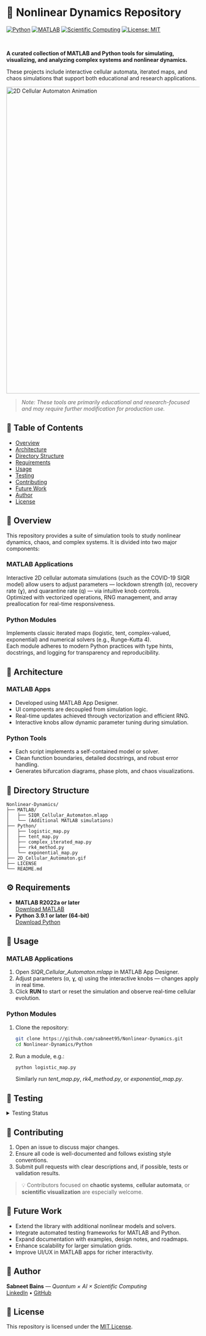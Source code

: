 # 🌌 Nonlinear Dynamics Repository  

[![Python](https://img.shields.io/badge/Python-3.9%2B-blue?logo=python)](https://www.python.org/)
[![MATLAB](https://img.shields.io/badge/MATLAB-R2022a-orange?logo=mathworks&logoColor=white)](https://www.mathworks.com/)
[![Scientific Computing](https://img.shields.io/badge/Domain-Scientific_Computation-lightgrey?logo=atom&logoColor=white)](#)
[![License: MIT](https://img.shields.io/badge/License-MIT-green.svg)](https://choosealicense.com/licenses/mit/)

<br>

**A curated collection of MATLAB and Python tools for simulating, visualizing, and analyzing complex systems and nonlinear dynamics.**  

These projects include interactive cellular automata, iterated maps, and chaos simulations that support both educational and research applications.

<img src="https://github.com/sabneet95/Nonlinear-Dynamics/blob/main/2D_Cellular_Automaton.gif" alt="2D Cellular Automaton Animation" width="800">

> *Note: These tools are primarily educational and research-focused and may require further modification for production use.*


## 🧭 Table of Contents

- [Overview](#overview)
- [Architecture](#architecture)
- [Directory Structure](#directory-structure)
- [Requirements](#requirements)
- [Usage](#usage)
- [Testing](#testing)
- [Contributing](#contributing)
- [Future Work](#future-work)
- [Author](#author)
- [License](#license)


## 🧩 Overview

This repository provides a suite of simulation tools to study nonlinear dynamics, chaos, and complex systems. It is divided into two major components:

### **MATLAB Applications**
Interactive 2D cellular automata simulations (such as the COVID-19 SIQR model) allow users to adjust parameters — lockdown strength (α), recovery rate (ɣ), and quarantine rate (q) — via intuitive knob controls.  
Optimized with vectorized operations, RNG management, and array preallocation for real-time responsiveness.

### **Python Modules**
Implements classic iterated maps (logistic, tent, complex-valued, exponential) and numerical solvers (e.g., Runge-Kutta 4).  
Each module adheres to modern Python practices with type hints, docstrings, and logging for transparency and reproducibility.


## 🧱 Architecture

### **MATLAB Apps**
- Developed using MATLAB App Designer.  
- UI components are decoupled from simulation logic.  
- Real-time updates achieved through vectorization and efficient RNG.  
- Interactive knobs allow dynamic parameter tuning during simulation.

### **Python Tools**
- Each script implements a self-contained model or solver.  
- Clean function boundaries, detailed docstrings, and robust error handling.  
- Generates bifurcation diagrams, phase plots, and chaos visualizations.


## 📂 Directory Structure

```
Nonlinear-Dynamics/
├── MATLAB/
│   ├── SIQR_Cellular_Automaton.mlapp
│   └── (Additional MATLAB simulations)
├── Python/
│   ├── logistic_map.py
│   ├── tent_map.py
│   ├── complex_iterated_map.py
│   ├── rk4_method.py
│   └── exponential_map.py
├── 2D_Cellular_Automaton.gif
├── LICENSE
└── README.md
```


## ⚙️ Requirements

- **MATLAB R2022a or later**  
  [Download MATLAB](https://www.mathworks.com/products/matlab.html)  
- **Python 3.9.1 or later (64-bit)**  
  [Download Python](https://www.python.org/downloads/)


## 🚀 Usage

### **MATLAB Applications**

1. Open *SIQR_Cellular_Automaton.mlapp* in MATLAB App Designer.  
2. Adjust parameters (α, ɣ, q) using the interactive knobs — changes apply in real time.  
3. Click **RUN** to start or reset the simulation and observe real-time cellular evolution.

### **Python Modules**

1. Clone the repository:  
   ```bash
   git clone https://github.com/sabneet95/Nonlinear-Dynamics.git
   cd Nonlinear-Dynamics/Python
   ```
2. Run a module, e.g.:  
   ```bash
   python logistic_map.py
   ```
   Similarly run *tent_map.py*, *rk4_method.py*, or *exponential_map.py*.


## 🧪 Testing

<details>
<summary>Testing Status</summary>

Automated testing is not yet implemented.  
Planned frameworks include **pytest** for Python and **MATLAB Unit Testing Framework** for MATLAB.  
Contributions to integrate testing pipelines are encouraged.
</details>


## 🤝 Contributing

1. Open an issue to discuss major changes.  
2. Ensure all code is well-documented and follows existing style conventions.  
3. Submit pull requests with clear descriptions and, if possible, tests or validation results.

> 💡 Contributors focused on **chaotic systems**, **cellular automata**, or **scientific visualization** are especially welcome.


## 🔮 Future Work

- Extend the library with additional nonlinear models and solvers.  
- Integrate automated testing frameworks for MATLAB and Python.  
- Expand documentation with examples, design notes, and roadmaps.  
- Enhance scalability for larger simulation grids.  
- Improve UI/UX in MATLAB apps for richer interactivity.


## 🧠 Author

**Sabneet Bains** — *Quantum × AI × Scientific Computing*  
[LinkedIn](https://www.linkedin.com/in/sabneet-bains/) • [GitHub](https://github.com/sabneet-bains)


## 📄 License

This repository is licensed under the [MIT License](https://choosealicense.com/licenses/mit/).

